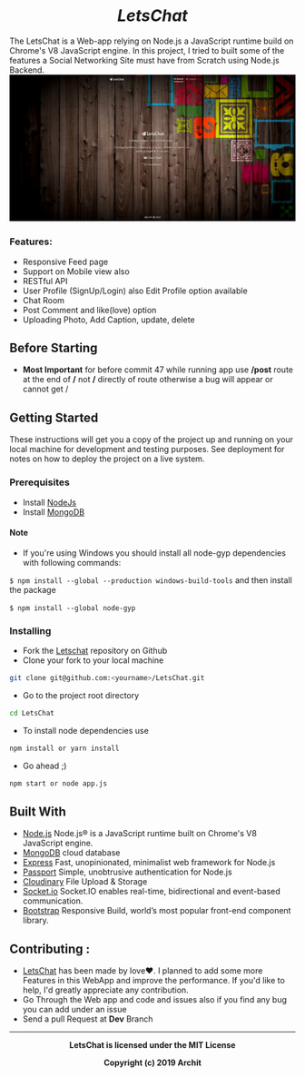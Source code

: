 <h1 align="center">
      <em>LetsChat</em>
  <br>
</h1>
The LetsChat is a Web-app relying on Node.js a JavaScript runtime build on Chrome's V8 JavaScript engine. In this project, I tried to built some of the features a Social Networking Site must have from Scratch using Node.js Backend.<br>

<img width="1800" src="public/Screenshot_2019-02-09 LetsChat Home.jpg">

### Features:
  - Responsive Feed page
  - Support on Mobile view also
  - RESTful API
  - User Profile (SignUp/Login) also Edit Profile option available
  - Chat Room
  - Post Comment and like(love) option
  - Uploading Photo, Add Caption, update, delete
  
  
## Before Starting
  - **Most Important** for before commit 47 while running app use **/post** route at the end of **/** not **/** directly of route otherwise a bug will appear or cannot get /

## Getting Started

These instructions will get you a copy of the project up and running on your local machine for development and testing purposes. See deployment for notes on how to deploy the project on a live system.

### Prerequisites

  - Install [NodeJs](https://nodejs.org/en/)
  - Install [MongoDB](https://www.mongodb.com/)
 
#### Note

 - If you're using Windows you should install all node-gyp dependencies with following commands:

`$ npm install --global --production windows-build-tools`
and then install the package

`$ npm install --global node-gyp`


### Installing

  - Fork the [Letschat](https://github.com/gargarchit/LetsChat) repository on Github
  - Clone your fork to your local machine
   ```bash
   git clone git@github.com:<yourname>/LetsChat.git
   ```
  - Go to the project root directory 
   ```bash
   cd LetsChat
   ```
  - To install node dependencies use
  ```bash
  npm install or yarn install
  ```
  - Go ahead ;)
  ```bash
  npm start or node app.js
  ```  
## Built With

  - [Node.js](https://nodejs.org/en/) Node.js® is a JavaScript runtime built on Chrome's V8 JavaScript engine.
  - [MongoDB](https://www.mongodb.com/) cloud database
  - [Express](https://expressjs.com/) Fast, unopinionated, minimalist web framework for Node.js
  - [Passport](http://www.passportjs.org/) Simple, unobtrusive authentication for Node.js
  - [Cloudinary](https://cloudinary.com/) File Upload & Storage
  - [Socket.io](https://socket.io/) Socket.IO enables real-time, bidirectional and event-based communication.
  - [Bootstrap](https://getbootstrap.com/) Responsive Build, world’s most popular front-end component library. 

## Contributing :
  - [LetsChat](https://github.com/gargarchit/LetsChat) has been made by love:heart:. I planned to add some more Features in this     WebApp and improve the performance. If you'd like to help, I'd greatly appreciate any contribution.
  - Go Through the Web app and code and issues also if you find any bug you can add under an issue
  - Send a pull Request at **Dev** Branch
  
----
<p align="center">
<b>
LetsChat is licensed under the MIT License
</b>
</p>
<p align="center">
<b>Copyright (c) 2019 Archit</b>
</p>
